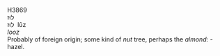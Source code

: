 <body>
  <p>H3869<br>  לוּז  <br> לוּז  ‎  lûz  <br><i>looz </i><br>Probably of foreign origin; some kind of <i>nut</i> tree, perhaps the <i>almond: - </i>hazel.<br></p>
 </body>